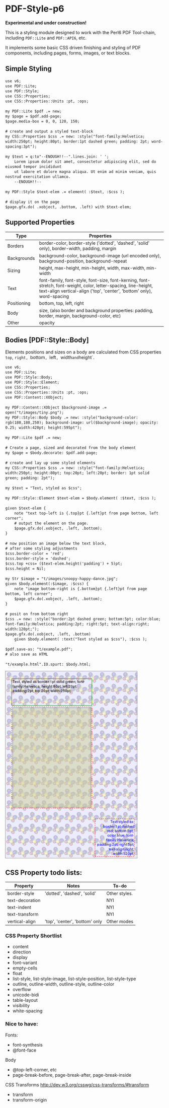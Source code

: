 PDF-Style-p6
============
__Experimental and under construction!__

This is a styling module designed to work with the Perl6 PDF Tool-chain, including  `PDF::Lite` and `PDF::API6`, etc.

It implements some basic CSS driven finishing and styling of PDF components, including pages, forms, images, or text blocks.

## Simple Styling

```
use v6;
use PDF::Lite;
use PDF::Style;
use CSS::Properties;
use CSS::Properties::Units :pt, :ops;

my PDF::Lite $pdf .= new;
my $page = $pdf.add-page;
$page.media-box = 0, 0, 120, 150;

# create and output a styled text-block
my CSS::Properties $css .= new: :style("font-family:Helvetica; width:250pt; height:80pt; border:1pt dashed green; padding: 2pt; word-spacing:3pt");

my $text = q:to"--ENOUGH!!--".lines.join: ' ';
    Lorem ipsum dolor sit amet, consectetur adipiscing elit, sed do eiusmod tempor incididunt
    ut labore et dolore magna aliqua. Ut enim ad minim veniam, quis nostrud exercitation ullamco.
    --ENOUGH!!--

my PDF::Style $text-elem .= element( :$text, :$css );

# display it on the page
$page.gfx.do( .xobject, .bottom, .left) with $text-elem;
```

## Supported Properties

Type | Properties
---  | ---
Borders | border-color, border-style ('dotted', 'dashed', 'solid' only),  border-width, padding, margin
Backgrounds | background-color, background-image (url encoded only), background-position, background-repeat
Sizing  | height, max-height, min-height, width, max-width, min-width
Text | font-family, font-style, font-size, font-kerning, font-stretch, font-weight, color, letter-spacing, line-height, text-align vertical-align ('top', 'center', 'bottom' only), word-spacing 
Positioning  | bottom, top, left, right
Body | size, (also border and background properties: padding, border, margin, background-color, etc)
Other | opacity

## Bodies [PDF::Style::Body]

Elements positions and sizes on a body are calculated from CSS properties `top`, `right, `bottom`, `left`, `width` and `height`.

```
use v6;
use PDF::Lite;
use PDF::Style::Body;
use PDF::Style::Element;
use CSS::Properties;
use CSS::Properties::Units :pt, :ops;
use PDF::Content::XObject;

my PDF::Content::XObject $background-image .= open("t/images/tiny.png");
my PDF::Style::Body $body .= new: :style("background-color: rgb(180,180,250); background-image: url($background-image); opacity: 0.25; width:420pt; height:595pt");

my PDF::Lite $pdf .= new;

# Create a page, sized and decorated from the body element
my $page = $body.decorate: $pdf.add-page;

# create and lay up some styled elements
my CSS::Properties $css .= new: :style("font-family:Helvetica; width:250pt; height:80pt; top:20pt; left:20pt; border: 1pt solid green; padding: 2pt");

my $text = "Text, styled as $css";

my PDF::Style::Element $text-elem = $body.element( :$text, :$css );

given $text-elem {
    note "text top-left is {.top}pt {.left}pt from page bottom, left corner";
    # output the element on the page.
    $page.gfx.do(.xobject, .left, .bottom);
}

# now position an image below the text block,
# after some styling adjustments
$css.border-color = 'red';
$css.border-style = 'dashed';
$css.top +css= ($text-elem.height('padding') + 5)pt;
$css.height = Nil;

my Str $image = "t/images/snoopy-happy-dance.jpg";
given $body.element(:$image, :$css) {
    note "image bottom-right is {.bottom}pt {.left}pt from page bottom, left corner";
    $page.gfx.do(.xobject, .left, .bottom);
}

# posit on from bottom right
$css .= new: :style("border:2pt dashed green; bottom:5pt; color:blue; font-family:Helvetica; padding:2pt; right:5pt; text-align:right; width:120pt;");
$page.gfx.do(.xobject, .left, .bottom)
    given $body.element( :text("Text styled as $css"), :$css );

$pdf.save-as: "t/example.pdf";
# also save as HTML

"t/example.html".IO.spurt: $body.html;
```
![example.pdf](t/.previews/example-001.png)

## CSS Property todo lists:

Property|Notes|To-do
---|---|---
border-style|'dotted', 'dashed', 'solid'|Other styles.
text-decoration||NYI
text-indent||NYI
text-transform||NYI
vertical-align|'top', 'center', 'bottom' only|Other modes
  
### CSS Property Shortlist
- content
- direction
- display
- font-variant
- empty-cells
- float
- list-style, list-style-image, list-style-position, list-style-type
- outline, outline-width, outline-style, outline-color
- overflow
- unicode-bidi
- table-layout
- visibility
- white-spacing

### Nice to have:

Fonts:
- font-synthesis
- @font-face

Body
- @top-left-corner, etc
- page-break-before, page-break-after, page-break-inside

CSS Transforms http://dev.w3.org/csswg/css-transforms/#transform
- transform
- transform-origin

